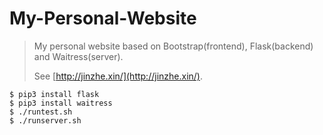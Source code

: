 # My-Personal-Website

> My personal website based on Bootstrap(frontend), Flask(backend) and Waitress(server).
>
> See [http://jinzhe.xin/](http://jinzhe.xin/).

```shell
$ pip3 install flask
$ pip3 install waitress
$ ./runtest.sh
$ ./runserver.sh
```
